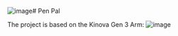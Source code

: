 ![image](https://github.com/HarrisonMKG/pen-pal/assets/60119461/68c87d72-d968-4233-96d7-55c16bb56b56)# Pen Pal

The project is based on the Kinova Gen 3 Arm:
![image](https://github.com/HarrisonMKG/pen-pal/assets/60119461/4e4e090a-4417-4115-9990-a2bc51705ba4)
